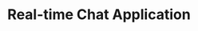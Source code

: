 ---
title: 'Real-time Chat Application'
description: 'Creating a scalable real-time chat platform using WebSocket technology and microservices architecture.'
pubDate: 'Jun 19 2024'
heroImage: '/images/posts/blog-placeholder-4.jpg'
category: 'project'
featured: true
tags: ['design']
---